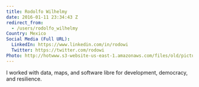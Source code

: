 ```yaml
---
title: Rodolfo Wilhelmy
date: 2016-01-11 23:34:43 Z
redirect_from:
  - /users/rodolfo_wilhelmy
Country: Mexico
Social Media (Full URL):
  LinkedIn: https://www.linkedin.com/in/rodowi
  Twitter: https://twitter.com/rodowi
Photo: http://hotwww.s3-website-us-east-1.amazonaws.com/files/old/pictures/picture-318-1452984003.jpg
---
```


I worked with data, maps, and software libre for development, democracy, and resilience.
